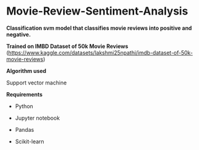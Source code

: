# Movie-Review-Sentiment-Analysis

**Classification svm model that classifies movie reviews into positive and negative.**

**Trained on IMBD Dataset of 50k Movie Reviews**
(https://www.kaggle.com/datasets/lakshmi25npathi/imdb-dataset-of-50k-movie-reviews)

**Algorithm used**

Support vector machine 

**Requirements**

- Python

- Jupyter notebook

- Pandas

- Scikit-learn

